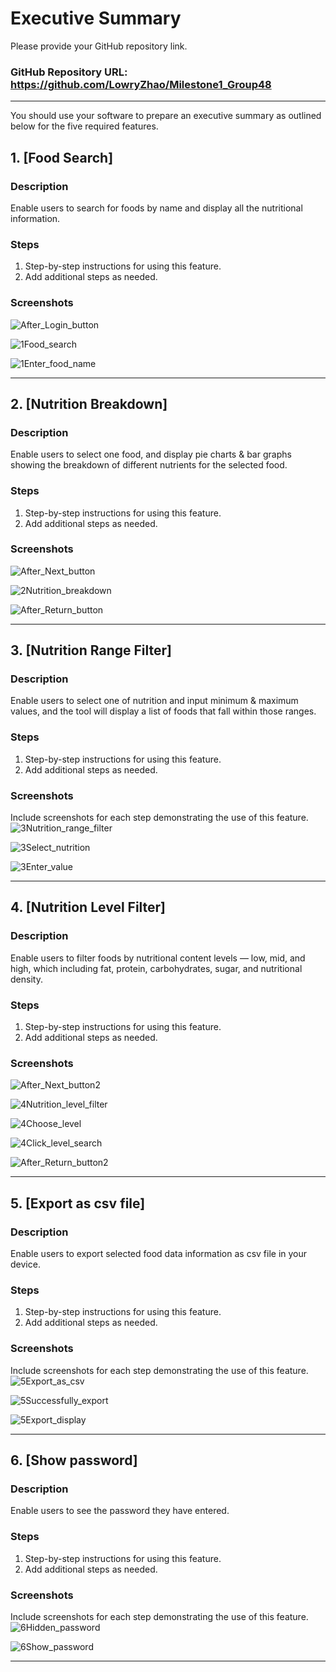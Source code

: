 # Executive Summary

Please provide your GitHub repository link.
### GitHub Repository URL: https://github.com/LowryZhao/Milestone1_Group48

---

You should use your software to prepare an executive summary as outlined below for the five required features.

## 1. [Food Search]
### Description  
Enable users to search for foods by name and display all the nutritional information.

### Steps
1. Step-by-step instructions for using this feature.
2. Add additional steps as needed.

### Screenshots
![After_Login_button](./After_Login_button.png)

![1Food_search](./1Food_search.png)

![1Enter_food_name](./1Enter_food_name.png)

---

## 2. [Nutrition Breakdown]
### Description  
Enable users to select one food, and display pie charts & bar graphs showing the breakdown of different nutrients for the selected food.

### Steps
1. Step-by-step instructions for using this feature.
2. Add additional steps as needed.

### Screenshots
![After_Next_button](./After_Next_button.png)

![2Nutrition_breakdown](./2Nutrition_breakdown.png)

![After_Return_button](./After_Return_button.png)

---

## 3. [Nutrition Range Filter]
### Description  
Enable users to select one of nutrition and input minimum & maximum values, and the tool will display a list of foods that fall within those ranges.

### Steps
1. Step-by-step instructions for using this feature.
2. Add additional steps as needed.

### Screenshots
Include screenshots for each step demonstrating the use of this feature.    
![3Nutrition_range_filter](./3Nutrition_range_filter.png)

![3Select_nutrition](./3Select_nutrition.png)

![3Enter_value](./3Enter_value.png)

---

## 4. [Nutrition Level Filter]
### Description  
Enable users to filter foods by nutritional content levels — low, mid, and high, which including fat, protein, carbohydrates, sugar, and nutritional density.

### Steps
1. Step-by-step instructions for using this feature.
2. Add additional steps as needed.

### Screenshots 
![After_Next_button2](./After_Next_button2.png)

![4Nutrition_level_filter](./4Nutrition_level_filter.png)

![4Choose_level](./4Choose_level.png)

![4Click_level_search](./4Click_level_search.png)

![After_Return_button2](./After_Return_button2.png)

---

## 5. [Export as csv file]
### Description  
Enable users to export selected food data information as csv file in your device.

### Steps
1. Step-by-step instructions for using this feature.
2. Add additional steps as needed.

### Screenshots
Include screenshots for each step demonstrating the use of this feature.    
![5Export_as_csv](./5Export_as_csv.png)

![5Successfully_export](./5Successfully_export.png)

![5Export_display](./5Export_display.png)

---

## 6. [Show password]
### Description  
Enable users to see the password they have entered.

### Steps
1. Step-by-step instructions for using this feature.
2. Add additional steps as needed.

### Screenshots
Include screenshots for each step demonstrating the use of this feature.    
![6Hidden_password](./6Hidden_password.png)

![6Show_password](./6Show_password.png)


---

